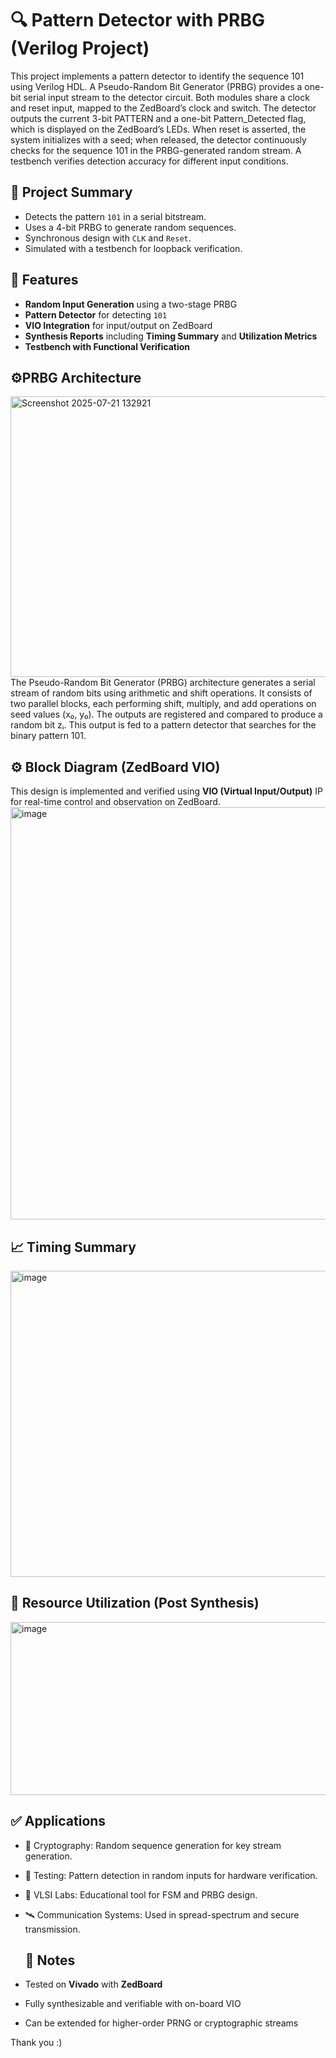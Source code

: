 # 🔍 Pattern Detector with PRBG (Verilog Project)
This project implements a pattern detector to identify the sequence 101 using Verilog HDL. A Pseudo-Random Bit Generator (PRBG) provides a one-bit serial input stream to the detector circuit. Both modules share a clock and reset input, mapped to the ZedBoard’s clock and switch. The detector outputs the current 3-bit PATTERN and a one-bit Pattern_Detected flag, which is displayed on the ZedBoard’s LEDs. When reset is asserted, the system initializes with a seed; when released, the detector continuously checks for the sequence 101 in the PRBG-generated random stream. A testbench verifies detection accuracy for different input conditions.

## 🧠 Project Summary
- Detects the pattern `101` in a serial bitstream.
- Uses a 4-bit PRBG to generate random sequences.
- Synchronous design with `CLK` and `Reset`.
- Simulated with a testbench for loopback verification.

## 📌 Features
- **Random Input Generation** using a two-stage PRBG
- **Pattern Detector** for detecting `101`
- **VIO Integration** for input/output on ZedBoard
- **Synthesis Reports** including **Timing Summary** and **Utilization Metrics**
- **Testbench with Functional Verification**

## ⚙️PRBG Architecture 
<img width="520" height="449" alt="Screenshot 2025-07-21 132921" src="https://github.com/user-attachments/assets/f19e4241-0ac4-4d92-a85d-dfd06d244c83" />
The Pseudo-Random Bit Generator (PRBG) architecture generates a serial stream of random bits using arithmetic and shift operations. It consists of two parallel blocks, each performing shift, multiply, and add operations on seed values (x₀, y₀). The outputs are registered and compared to produce a random bit zᵢ. This output is fed to a pattern detector that searches for the binary pattern 101.

## ⚙️ Block Diagram (ZedBoard VIO)
This design is implemented and verified using **VIO (Virtual Input/Output)** IP for real-time control and observation on ZedBoard.
<img width="1371" height="660" alt="image" src="https://github.com/user-attachments/assets/814ae713-8548-429a-8060-3c6b05997f8f" />

## 📈 Timing Summary
<img width="1541" height="490" alt="image" src="https://github.com/user-attachments/assets/77b89d2f-5426-4a1d-9923-b9051391c214" />

## 🧮 Resource Utilization (Post Synthesis)
<img width="1537" height="277" alt="image" src="https://github.com/user-attachments/assets/c0430bd9-211b-4b9f-8c4b-b0cad93498d3" />

## ✅ Applications
- 🔐 Cryptography: Random sequence generation for key stream generation.
- 🎰 Testing: Pattern detection in random inputs for hardware verification.
- 🧪 VLSI Labs: Educational tool for FSM and PRBG design.
- 🛰️ Communication Systems: Used in spread-spectrum and secure transmission.

  ## 📌 Notes
- Tested on **Vivado** with **ZedBoard**
- Fully synthesizable and verifiable with on-board VIO
- Can be extended for higher-order PRNG or cryptographic streams

 Thank you :)
